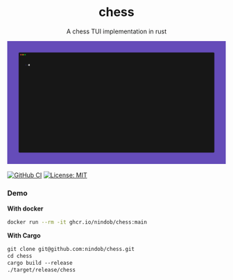 <div align="center">
<h1>chess</h1>
A chess TUI implementation in rust
</div>

![board](./assets/demo.gif)

[![GitHub CI](https://github.com/nindob/chess/actions/workflows/flow_test_build_push.yml/badge.svg)](https://github.com/nindob/chess/actions/workflows/flow_test_build_push.yml)
[![License: MIT](https://img.shields.io/badge/License-MIT-yellow.svg)](https://opensource.org/licenses/MIT)

### Demo

**With docker**

```bash
docker run --rm -it ghcr.io/nindob/chess:main
```

**With Cargo**
```
git clone git@github.com:nindob/chess.git
cd chess
cargo build --release
./target/release/chess
```
